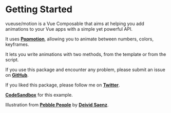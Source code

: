 # Getting Started

vueuse/motion is a Vue Composable that aims at helping you add animations to your Vue apps with a simple yet powerful API.

It uses [**Popmotion**](https://popmotion.io/), allowing you to animate between numbers, colors, keyframes.

It lets you write animations with two methods, from the template or from the script.

If you use this package and encounter any problem, please submit an issue on [**GitHub**](https://github.com/vueuse/motion).

If you liked this package, please follow me on [**Twitter**](https://twitter.com/yaeeelglx).

<Person />

[**CodeSandbox**](https://codesandbox.io/s/vueusemotion-me1jn?file=/src/components/Person.vue) for this example.

Illustration from [**Pebble People**](https://blush.design/fr/collections/pebble-people) by [**Deivid Saenz**](https://blush.design/fr/artists/deivid-saenz).
